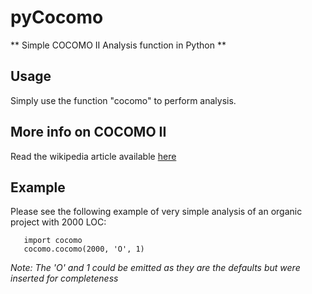 pyCocomo
========

** Simple COCOMO II Analysis function in Python **

## Usage ##

Simply use the function "cocomo" to perform analysis.

## More info on COCOMO II ##

Read the wikipedia article available [here](http://en.wikipedia.org/wiki/COCOMO)

## Example ##

Please see the following example of very simple analysis of an organic project with 2000 LOC:

       import cocomo
       cocomo.cocomo(2000, 'O', 1)

*Note: The 'O' and 1 could be emitted as they are the defaults but were inserted for completeness*